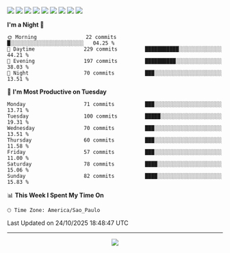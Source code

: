<p>
  <img src="https://img.shields.io/badge/go-%2300ADD8.svg?style=for-the-badge&logo=go&logoColor=white">
  <img src="https://img.shields.io/badge/typescript-%23007ACC.svg?style=for-the-badge&logo=typescript&logoColor=white">
  <img src="https://img.shields.io/badge/node.js-6DA55F?style=for-the-badge&logo=node.js&logoColor=white">
  <img src="https://img.shields.io/badge/python-3670A0?style=for-the-badge&logo=python&logoColor=ffdd54">
  <img src="https://img.shields.io/badge/Laravel-FF2D20?style=for-the-badge&logo=laravel&logoColor=white">
  <img src="https://img.shields.io/badge/html5-%23E34F26.svg?style=for-the-badge&logo=html5&logoColor=white">
  <img src="https://img.shields.io/badge/css3-%231572B6.svg?style=for-the-badge&logo=css3&logoColor=white">
  <img src="https://img.shields.io/badge/tailwindcss-%2338B2AC.svg?style=for-the-badge&logo=tailwind-css&logoColor=white">
  <img src="https://img.shields.io/badge/AWS-%23FF9900.svg?style=for-the-badge&logo=amazon-aws&logoColor=white">
</p>

<!--START_SECTION:waka-->
**I'm a Night 🦉** 

```text
🌞 Morning                22 commits          █░░░░░░░░░░░░░░░░░░░░░░░░   04.25 % 
🌆 Daytime                229 commits         ███████████░░░░░░░░░░░░░░   44.21 % 
🌃 Evening                197 commits         ██████████░░░░░░░░░░░░░░░   38.03 % 
🌙 Night                  70 commits          ███░░░░░░░░░░░░░░░░░░░░░░   13.51 % 
```
📅 **I'm Most Productive on Tuesday** 

```text
Monday                   71 commits          ███░░░░░░░░░░░░░░░░░░░░░░   13.71 % 
Tuesday                  100 commits         █████░░░░░░░░░░░░░░░░░░░░   19.31 % 
Wednesday                70 commits          ███░░░░░░░░░░░░░░░░░░░░░░   13.51 % 
Thursday                 60 commits          ███░░░░░░░░░░░░░░░░░░░░░░   11.58 % 
Friday                   57 commits          ███░░░░░░░░░░░░░░░░░░░░░░   11.00 % 
Saturday                 78 commits          ████░░░░░░░░░░░░░░░░░░░░░   15.06 % 
Sunday                   82 commits          ████░░░░░░░░░░░░░░░░░░░░░   15.83 % 
```


📊 **This Week I Spent My Time On** 

```text
🕑︎ Time Zone: America/Sao_Paulo
```


 Last Updated on 24/10/2025 18:48:47 UTC
<!--END_SECTION:waka-->

---
<p align="center">
  <img src="https://visitcount.itsvg.in/api?id=OrlatoDev&icon=0&color=12">
</p>

